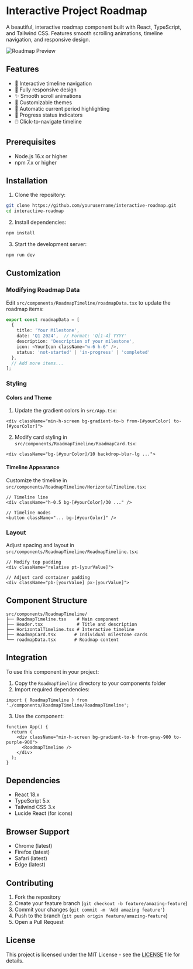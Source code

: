 # Interactive Project Roadmap

A beautiful, interactive roadmap component built with React, TypeScript, and Tailwind CSS. Features smooth scrolling animations, timeline navigation, and responsive design.

![Roadmap Preview](https://images.unsplash.com/photo-1460925895917-afdab827c52f?auto=format&fit=crop&q=80&w=2426&h=600)

## Features

- 🎯 Interactive timeline navigation
- 📱 Fully responsive design
- ✨ Smooth scroll animations
- 🎨 Customizable themes
- 📅 Automatic current period highlighting
- 🔄 Progress status indicators
- 🖱️ Click-to-navigate timeline

## Prerequisites

- Node.js 16.x or higher
- npm 7.x or higher

## Installation

1. Clone the repository:
```bash
git clone https://github.com/yourusername/interactive-roadmap.git
cd interactive-roadmap
```

2. Install dependencies:
```bash
npm install
```

3. Start the development server:
```bash
npm run dev
```

## Customization

### Modifying Roadmap Data

Edit `src/components/RoadmapTimeline/roadmapData.tsx` to update the roadmap items:

```typescript
export const roadmapData = [
  {
    title: 'Your Milestone',
    date: 'Q1 2024',  // Format: 'Q[1-4] YYYY'
    description: 'Description of your milestone',
    icon: <YourIcon className="w-6 h-6" />,
    status: 'not-started' | 'in-progress' | 'completed'
  },
  // Add more items...
];
```

### Styling

#### Colors and Theme

1. Update the gradient colors in `src/App.tsx`:
```tsx
<div className="min-h-screen bg-gradient-to-b from-[#yourColor] to-[#yourColor]">
```

2. Modify card styling in `src/components/RoadmapTimeline/RoadmapCard.tsx`:
```tsx
<div className="bg-[#yourColor]/10 backdrop-blur-lg ...">
```

#### Timeline Appearance

Customize the timeline in `src/components/RoadmapTimeline/HorizontalTimeline.tsx`:

```tsx
// Timeline line
<div className="h-0.5 bg-[#yourColor]/30 ..." />

// Timeline nodes
<button className="... bg-[#yourColor]" />
```

### Layout

Adjust spacing and layout in `src/components/RoadmapTimeline/RoadmapTimeline.tsx`:

```tsx
// Modify top padding
<div className="relative pt-[yourValue]">

// Adjust card container padding
<div className="pb-[yourValue] px-[yourValue]">
```

## Component Structure

```
src/components/RoadmapTimeline/
├── RoadmapTimeline.tsx    # Main component
├── Header.tsx             # Title and description
├── HorizontalTimeline.tsx # Interactive timeline
├── RoadmapCard.tsx       # Individual milestone cards
└── roadmapData.tsx       # Roadmap content
```

## Integration

To use this component in your project:

1. Copy the `RoadmapTimeline` directory to your components folder
2. Import required dependencies:
```tsx
import { RoadmapTimeline } from './components/RoadmapTimeline/RoadmapTimeline';
```

3. Use the component:
```tsx
function App() {
  return (
    <div className="min-h-screen bg-gradient-to-b from-gray-900 to-purple-900">
      <RoadmapTimeline />
    </div>
  );
}
```

## Dependencies

- React 18.x
- TypeScript 5.x
- Tailwind CSS 3.x
- Lucide React (for icons)

## Browser Support

- Chrome (latest)
- Firefox (latest)
- Safari (latest)
- Edge (latest)

## Contributing

1. Fork the repository
2. Create your feature branch (`git checkout -b feature/amazing-feature`)
3. Commit your changes (`git commit -m 'Add amazing feature'`)
4. Push to the branch (`git push origin feature/amazing-feature`)
5. Open a Pull Request

## License

This project is licensed under the MIT License - see the [LICENSE](LICENSE) file for details.
